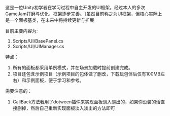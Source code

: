 这是一位Unity初学者在学习过程中自主开发的UI框架。经过本人的多次GameJam打磨与优化，框架逐步完善。（虽然目前称之为UI框架，但核心实际上是一个面板基类，在未来中将持续更新与扩展

目前主要内容为:
1. Scripts/UI/BasePanel.cs
2. Scripts/UI/UIManager.cs

特点：
1. 所有的面板都采用单例模式，并在场景加载时提前创建完成。
2. 项目还包含示例项目（示例项目的包体做了删改，下载玩包体后仅有100MB左右）和示例面板，便于学习和参考。

需要注意的：
1. CallBack方法我用了dotween插件来实现面板淡入淡出的，如果你没装的话直接删掉，然后自己重新实现面板淡入淡出的方法即可
